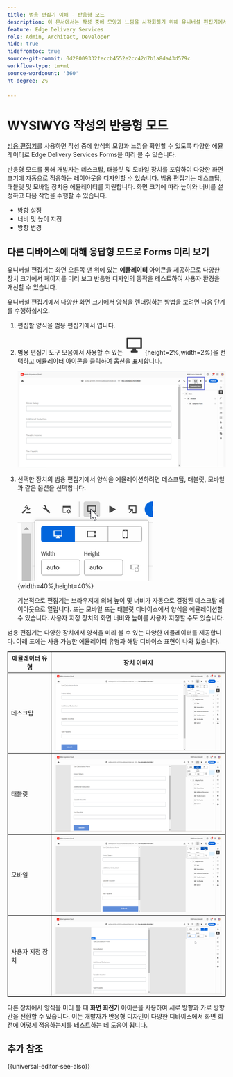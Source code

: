 ```yaml
---
title: 범용 편집기 이해 - 반응형 모드
description: 이 문서에서는 작성 중에 모양과 느낌을 시각화하기 위해 유니버설 편집기에서 다양한 에뮬레이터를 사용하여 양식을 미리 보는 방법에 대해 설명합니다.
feature: Edge Delivery Services
role: Admin, Architect, Developer
hide: true
hidefromtoc: true
source-git-commit: 0d28009332feccb4552e2cc42d7b1a8da43d579c
workflow-type: tm+mt
source-wordcount: '360'
ht-degree: 2%

---
```


# WYSIWYG 작성의 반응형 모드

[범용 편집기](/help/edge/docs/forms/universal-editor/overview-universal-editor-for-edge-delivery-services-for-forms.md)를 사용하면 작성 중에 양식의 모양과 느낌을 확인할 수 있도록 다양한 에뮬레이터로 Edge Delivery Services Forms을 미리 볼 수 있습니다.

반응형 모드를 통해 개발자는 데스크탑, 태블릿 및 모바일 장치를 포함하여 다양한 화면 크기에 자동으로 적응하는 레이아웃을 디자인할 수 있습니다. 범용 편집기는 데스크탑, 태블릿 및 모바일 장치용 에뮬레이터를 지원합니다. 화면 크기에 따라 높이와 너비를 설정하고 다음 작업을 수행할 수 있습니다.

* 방향 설정
* 너비 및 높이 지정
* 방향 변경

## 다른 디바이스에 대해 응답형 모드로 Forms 미리 보기

유니버설 편집기는 화면 오른쪽 맨 위에 있는 **에뮬레이터** 아이콘을 제공하므로 다양한 장치 크기에서 페이지를 미리 보고 반응형 디자인의 동작을 테스트하여 사용자 환경을 개선할 수 있습니다.

유니버설 편집기에서 다양한 화면 크기에서 양식을 렌더링하는 방법을 보려면 다음 단계를 수행하십시오.

1. 편집할 양식을 범용 편집기에서 엽니다.
1. 범용 편집기 도구 모음에서 사용할 수 있는 ![에뮬레이터 아이콘](/help/edge/docs/forms/universal-editor/assets/emulator.png){height=2%,width=2%}을 선택하고 에뮬레이터 아이콘을 클릭하여 옵션을 표시합니다.

   ![응답형 모드](/help/edge/docs/forms/universal-editor/assets/universal-editor-emulator.png)

1. 선택한 장치의 범용 편집기에서 양식을 에뮬레이션하려면 데스크탑, 태블릿, 모바일과 같은 옵션을 선택합니다.

   ![응답형 모드](/help/edge/docs/forms/universal-editor/assets/ue-responsivemode.png){width=40%,height=40%}

   기본적으로 편집기는 브라우저에 의해 높이 및 너비가 자동으로 결정된 데스크탑 레이아웃으로 열립니다. 또는 모바일 또는 태블릿 디바이스에서 양식을 에뮬레이션할 수 있습니다. 사용자 지정 장치의 화면 너비와 높이를 사용자 지정할 수도 있습니다.

범용 편집기는 다양한 장치에서 양식을 미리 볼 수 있는 다양한 에뮬레이터를 제공합니다. 아래 표에는 사용 가능한 에뮬레이터 유형과 해당 디바이스 표현이 나와 있습니다.

<table border="1" style="text-align:" left; border-collapse: collapse;">
    <tr>
        <th style="width: 20%">에뮬레이터 유형</th>
        <th style="width: 80%">장치 이미지</th>
    </tr>
    <tr>
        <td style="width: 20%">데스크탑</td>
        <td style="width: 80%"><img src="/help/edge/docs/forms/universal-editor/assets/universal-editor-desktop.png" alt="데스크톱 에뮬레이터" style="width: auto; height: auto"></td>
    </tr>
    <tr>
        <td style="width: 20%">태블릿</td>
        <td style="width: 80%"><img src="/help/edge/docs/forms/universal-editor/assets/universal-editor-tab.png" alt="태블릿 에뮬레이터" style="width: auto; height: auto"></td>
    </tr>
    <tr>
        <td style="width: 20%">모바일</td>
        <td style="width: 80%"><img src="/help/edge/docs/forms/universal-editor/assets/universal-editor-mobile.png" alt="모바일 에뮬레이터" style="width: auto; height: auto"></td>
    </tr>
    <tr>
        <td style="width: 20%">사용자 지정 장치</td>
        <td style="width: 80%"><img src="/help/edge/docs/forms/universal-editor/assets/universal-editor-custom.png" alt="사용자 지정 장치 에뮬레이터" style="width: auto; height: auto"></td>
    </tr>
</table>

다른 장치에서 양식을 미리 볼 때 **화면 회전기** 아이콘을 사용하여 세로 방향과 가로 방향 간을 전환할 수 있습니다. 이는 개발자가 반응형 디자인이 다양한 디바이스에서 화면 회전에 어떻게 적응하는지를 테스트하는 데 도움이 됩니다.

## 추가 참조

{{universal-editor-see-also}}
